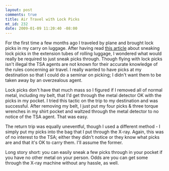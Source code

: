 ```yaml
--- 
layout: post
comments: true
title: Air Travel with Lock Picks
mt_id: 232
date: 2009-01-09 11:20:40 -08:00
---
```

For the first time a few months ago I traveled by plane and brought lock picks in my carry on luggage.  After having read [this article](http://www.i-hacked.com/content/view/267/2/) about sneaking lock picks in the extension tubes of rolling luggage, I wondered what would really be required to just sneak picks through.  Though flying with lock picks isn't illegal the TSA agents are not known for their accurate knowledge of the rules concerning air travel.  I really wanted to have picks at my destination so that I could do a seminar on picking; I didn't want them to be taken away by an overzealous agent.

Lock picks don't have that much mass so I figured if I removed all of normal metal, including my belt, that I'd get through the metal detector OK with the picks in my pocket.  I tried this tactic on the trip to my destination and was successful.  After removing my belt, I just put my four picks & three torque wrenches in my shirt pocket and waltzed through the metal detector to no notice of the TSA agent.  That was easy.

The return trip was equally uneventful, though I used a different method - I simply put my picks into the bag that I put through the X-ray.  Again, this was of no interest to the TSA; either they didn't notice or they know what picks are and that it's OK to carry them.  I'll assume the former.

Long story short: you can easily sneak a few picks through in your pocket if you have no other metal on your person.  Odds are you can get some through the X-ray machine without any hassle, as well.
